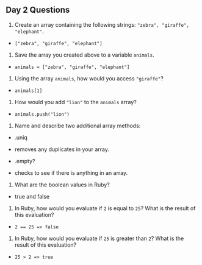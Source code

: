 ## Day 2 Questions

1. Create an array containing the following strings: `"zebra", "giraffe", "elephant"`.

+ `["zebra", "giraffe", "elephant"]`

1. Save the array you created above to a variable `animals`.

+ `animals = ["zebra", "giraffe", "elephant"]`

1. Using the array `animals`, how would you access `"giraffe"`?

+  `animals[1]`

1. How would you add `"lion"` to the `animals` array?

+  `animals.push("lion")`

1. Name and describe two additional array methods:
+ .uniq
+ removes any duplicates in your array.

+ .empty?
+ checks to see if there is anything in an array.

1. What are the boolean values in Ruby?
+ true and false

1. In Ruby, how would you evaluate if `2` is equal to `25`? What is the result of this evaluation?
+  `2 == 25 => false`


1. In Ruby, how would you evaluate if `25` is greater than `2`? What is the result of this evaluation?
+ `25 > 2 => true`
